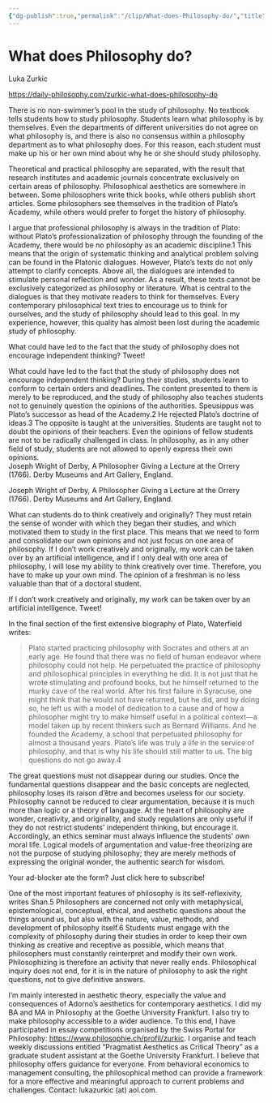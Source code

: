 ```yaml
---
{"dg-publish":true,"permalink":"/clip/What-does-Philosophy-do/","title":"What does Philosophy do?","created":"2025-06-16T14:31:16.868+08:00"}
---
```



# What does Philosophy do?

Luka Zurkic

https://daily-philosophy.com/zurkic-what-does-philosophy-do

There is no non-swimmer’s pool in the study of philosophy. No textbook tells students how to study philosophy. Students learn what philosophy is by themselves. Even the departments of different universities do not agree on what philosophy is, and there is also no consensus within a philosophy department as to what philosophy does. For this reason, each student must make up his or her own mind about why he or she should study philosophy.

Theoretical and practical philosophy are separated, with the result that research institutes and academic journals concentrate exclusively on certain areas of philosophy. Philosophical aesthetics are somewhere in between. Some philosophers write thick books, while others publish short articles. Some philosophers see themselves in the tradition of Plato’s Academy, while others would prefer to forget the history of philosophy.

I argue that professional philosophy is always in the tradition of Plato: without Plato’s professionalization of philosophy through the founding of the Academy, there would be no philosophy as an academic discipline.1 This means that the origin of systematic thinking and analytical problem solving can be found in the Platonic dialogues. However, Plato’s texts do not only attempt to clarify concepts. Above all, the dialogues are intended to stimulate personal reflection and wonder. As a result, these texts cannot be exclusively categorized as philosophy or literature. What is central to the dialogues is that they motivate readers to think for themselves. Every contemporary philosophical text tries to encourage us to think for ourselves, and the study of philosophy should lead to this goal. In my experience, however, this quality has almost been lost during the academic study of philosophy.

What could have led to the fact that the study of philosophy does not encourage independent thinking? Tweet!

What could have led to the fact that the study of philosophy does not encourage independent thinking? During their studies, students learn to conform to certain orders and deadlines. The content presented to them is merely to be reproduced, and the study of philosophy also teaches students not to genuinely question the opinions of the authorities. Speusippus was Plato’s successor as head of the Academy.2 He rejected Plato’s doctrine of ideas.3 The opposite is taught at the universities. Students are taught not to doubt the opinions of their teachers. Even the opinions of fellow students are not to be radically challenged in class. In philosophy, as in any other field of study, students are not allowed to openly express their own opinions.  
Joseph Wright of Derby, A Philosopher Giving a Lecture at the Orrery (1766). Derby Museums and Art Gallery, England.

Joseph Wright of Derby, A Philosopher Giving a Lecture at the Orrery (1766). Derby Museums and Art Gallery, England.

What can students do to think creatively and originally? They must retain the sense of wonder with which they began their studies, and which motivated them to study in the first place. This means that we need to form and consolidate our own opinions and not just focus on one area of philosophy. If I don’t work creatively and originally, my work can be taken over by an artificial intelligence, and if I only deal with one area of philosophy, I will lose my ability to think creatively over time. Therefore, you have to make up your own mind. The opinion of a freshman is no less valuable than that of a doctoral student.

If I don’t work creatively and originally, my work can be taken over by an artificial intelligence. Tweet!

In the final section of the first extensive biography of Plato, Waterfield writes:

> Plato started practicing philosophy with Socrates and others at an early age. He found that there was no field of human endeavor where philosophy could not help. He perpetuated the practice of philosophy and philosophical principles in everything he did. It is not just that he wrote stimulating and profound books, but he himself returned to the murky cave of the real world. After his first failure in Syracuse, one might think that he would not have returned, but he did, and by doing so, he left us with a model of dedication to a cause and of how a philosopher might try to make himself useful in a political context—a model taken up by recent thinkers such as Bernard Williams. And he founded the Academy, a school that perpetuated philosophy for almost a thousand years. Plato’s life was truly a life in the service of philosophy, and that is why his life should still matter to us. The big questions do not go away.4

The great questions must not disappear during our studies. Once the fundamental questions disappear and the basic concepts are neglected, philosophy loses its raison d’être and becomes useless for our society. Philosophy cannot be reduced to clear argumentation, because it is much more than logic or a theory of language. At the heart of philosophy are wonder, creativity, and originality, and study regulations are only useful if they do not restrict students' independent thinking, but encourage it. Accordingly, an ethics seminar must always influence the students' own moral life. Logical models of argumentation and value-free theorizing are not the purpose of studying philosophy; they are merely methods of expressing the original wonder, the authentic search for wisdom.

Your ad-blocker ate the form? Just click here to subscribe!

One of the most important features of philosophy is its self-reflexivity, writes Shan.5 Philosophers are concerned not only with metaphysical, epistemological, conceptual, ethical, and aesthetic questions about the things around us, but also with the nature, value, methods, and development of philosophy itself.6 Students must engage with the complexity of philosophy during their studies in order to keep their own thinking as creative and receptive as possible, which means that philosophers must constantly reinterpret and modify their own work. Philosophizing is therefore an activity that never really ends. Philosophical inquiry does not end, for it is in the nature of philosophy to ask the right questions, not to give definitive answers.

I’m mainly interested in aesthetic theory, especially the value and consequences of Adorno’s aesthetics for contemporary aesthetics. I did my BA and MA in Philosophy at the Goethe University Frankfurt. I also try to make philosophy accessible to a wider audience. To this end, I have participated in essay competitions organised by the Swiss Portal for Philosophy: https://www.philosophie.ch/profil/zurkic. I organise and teach weekly discussions entitled “Pragmatist Aesthetics as Critical Theory” as a graduate student assistant at the Goethe University Frankfurt. I believe that philosophy offers guidance for everyone. From behavioral economics to management consulting, the philosophical method can provide a framework for a more effective and meaningful approach to current problems and challenges. Contact: lukazurkic (at) aol.com.

